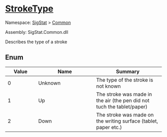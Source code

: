 # [StrokeType](./StrokeType.md)
Namespace: [SigStat]() > [Common](./README.md)

Assembly: SigStat.Common.dll


Describes the type of a stroke

##	Enum

| Value<div><a href="#"><img width=200></a></div> | Name<div><a href="#"><img width=475></a></div> | Summary<div><a href="#"><img width=200></a></div> | 
| --- | --- | --- | 
| 0 | Unknown | The type of the stroke is not known | 
| 1 | Up | The stroke was made in the air (the pen did not tuch the tablet/paper) | 
| 2 | Down | The stroke was made on the writing surface (tablet, paper etc.) | 



